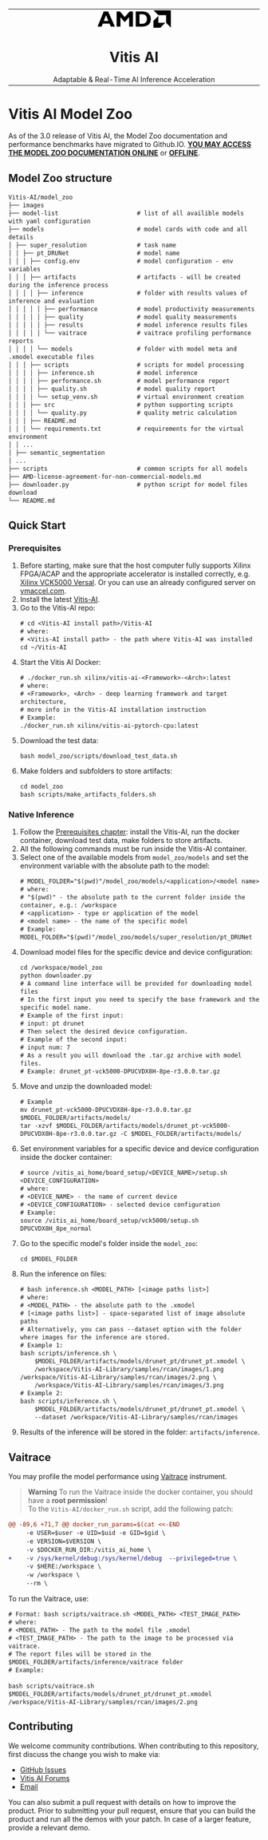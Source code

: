 ﻿<table class="sphinxhide">
 <tr>
   <td align="center"><img src="https://raw.githubusercontent.com/Xilinx/Image-Collateral/main/xilinx-logo.png" width="30%"/><h1>Vitis AI</h1><h0>Adaptable & Real-Time AI Inference Acceleration</h0>
   </td>
 </tr>
</table>


# Vitis AI Model Zoo

As of the 3.0 release of Vitis AI, the Model Zoo documentation and performance benchmarks have migrated to Github.IO.  **[YOU MAY ACCESS THE MODEL ZOO DOCUMENTATION ONLINE](https://xilinx.github.io/Vitis-AI/3.0/html/docs/workflow-model-zoo)** or **[OFFLINE](../docs/docs/workflow-model-zoo.html)**.

## Model Zoo structure

```
Vitis-AI/model_zoo
├── images
├── model-list                      # list of all availible models with yaml configuration
├── models                          # model cards with code and all details 
│ ├── super_resolution              # task name
│ │ ├── pt_DRUNet                   # model name
│ │ │ ├── config.env                # model configuration - env variables
│ │ │ ├── artifacts                 # artifacts - will be created during the inference process
│ │ │ │ ├── inference               # folder with results values of inference and evaluation
│ │ │ │ │ ├── performance           # model productivity measurements
│ │ │ │ │ ├── quality               # model quality measurements
│ │ │ │ │ ├── results               # model inference results files
│ │ │ │ │ └── vaitrace              # vaitrace profiling performance reports
│ │ │ │ └── models                  # folder with model meta and .xmodel executable files
│ │ │ ├── scripts                   # scripts for model processing 
│ │ │ │ ├── inference.sh            # model inference
│ │ │ │ ├── performance.sh          # model performance report
│ │ │ │ ├── quality.sh              # model quality report
│ │ │ │ └── setup_venv.sh           # virtual environment creation
│ │ │ ├── src                       # python supporting scripts
│ │ │ │ └── quality.py              # quality metric calculation
│ │ │ ├── README.md
│ │ │ └── requirements.txt          # requirements for the virtual environment
│ │ ...
│ ├── semantic_segmentation
│ ...  
├── scripts                         # common scripts for all models 
├── AMD-license-agreement-for-non-commercial-models.md
├── downloader.py                   # python script for model files download
└── README.md
```
## Quick Start

### Prerequisites

1. Before starting, make sure that the host computer fully supports Xilinx FPGA/ACAP and the appropriate accelerator
is installed correctly, e.g.
[Xilinx VCK5000 Versal](https://xilinx.github.io/Vitis-AI/docs/board_setup/board_setup_vck5000.html).
Or you can use an already configured server on [vmaccel.com](https://www.vmaccel.com/).
2. Install the latest [Vitis-AI](https://xilinx.github.io/Vitis-AI/docs/install/install.html).
3. Go to the Vitis-AI repo: 
    ```
    # cd <Vitis-AI install path>/Vitis-AI
    # where:
    # <Vitis-AI install path> - the path where Vitis-AI was installed
    cd ~/Vitis-AI
    ```
4. Start the Vitis AI Docker: 
   ```
   # ./docker_run.sh xilinx/vitis-ai-<Framework>-<Arch>:latest
   # where:
   # <Framework>, <Arch> - deep learning framework and target architecture,
   # more info in the Vitis-AI installation instruction
   # Example:
   ./docker_run.sh xilinx/vitis-ai-pytorch-cpu:latest
   ```
5. Download the test data: 
   ```
   bash model_zoo/scripts/download_test_data.sh
   ```
6. Make folders and subfolders to store artifacts: 
   ```
   cd model_zoo
   bash scripts/make_artifacts_folders.sh
   ```

### Native Inference

1. Follow the [Prerequisites chapter](#prerequisites): install the Vitis-AI, run the docker container, 
download test data, make folders to store artifacts.
2. All the following commands must be run inside the Vitis-AI container.
3. Select one of the available models from `model_zoo/models` and set the environment variable with the absolute
path to the model: 
   ```
   # MODEL_FOLDER="$(pwd)"/model_zoo/models/<application>/<model name>
   # where:
   # "$(pwd)" - the absolute path to the current folder inside the container, e.g.: /workspace
   # <application> - type or application of the model
   # <model name> - the name of the specific model
   # Example:
   MODEL_FOLDER="$(pwd)"/model_zoo/models/super_resolution/pt_DRUNet
   ```
4. Download model files for the specific device and device configuration:  
   ```
   cd /workspace/model_zoo
   python downloader.py
   # A command line interface will be provided for downloading model files
   # In the first input you need to specify the base framework and the specific model name.
   # Example of the first input:
   # input: pt drunet
   # Then select the desired device configuration.
   # Example of the second input:
   # input num: 7
   # As a result you will download the .tar.gz archive with model files.
   # Example: drunet_pt-vck5000-DPUCVDX8H-8pe-r3.0.0.tar.gz
   ```
5. Move and unzip the downloaded model: 
   ``` 
   # Example
   mv drunet_pt-vck5000-DPUCVDX8H-8pe-r3.0.0.tar.gz $MODEL_FOLDER/artifacts/models/
   tar -xzvf $MODEL_FOLDER/artifacts/models/drunet_pt-vck5000-DPUCVDX8H-8pe-r3.0.0.tar.gz -C $MODEL_FOLDER/artifacts/models/
   ```
6. Set environment variables for a specific device and device configuration inside the docker container:  
   ```
   # source /vitis_ai_home/board_setup/<DEVICE_NAME>/setup.sh <DEVICE_CONFIGURATION>
   # where:
   # <DEVICE_NAME> - the name of current device
   # <DEVICE_CONFIGURATION> - selected device configuration
   # Example:
   source /vitis_ai_home/board_setup/vck5000/setup.sh DPUCVDX8H_8pe_normal
   ```
7. Go to the specific model's folder inside the `model_zoo`:  
   ```
   cd $MODEL_FOLDER
   ```
8. Run the inference on files:  
   ```
   # bash inference.sh <MODEL_PATH> [<image paths list>]
   # where:
   # <MODEL_PATH> - the absolute path to the .xmodel
   # [<image paths list>] - space-separated list of image absolute paths
   # Alternatively, you can pass --dataset option with the folder where images for the inference are stored.
   # Example 1:
   bash scripts/inference.sh \
       $MODEL_FOLDER/artifacts/models/drunet_pt/drunet_pt.xmodel \
       /workspace/Vitis-AI-Library/samples/rcan/images/1.png /workspace/Vitis-AI-Library/samples/rcan/images/2.png \
       /workspace/Vitis-AI-Library/samples/rcan/images/3.png
   # Example 2: 
   bash scripts/inference.sh \
       $MODEL_FOLDER/artifacts/models/drunet_pt/drunet_pt.xmodel \
       --dataset /workspace/Vitis-AI-Library/samples/rcan/images
   ```
9. Results of the inference will be stored in the folder: `artifacts/inference`.

## Vaitrace
You may profile the model performance using [Vaitrace](https://docs.xilinx.com/r/en-US/ug1414-vitis-ai/vaitrace-Usage) instrument.

> **Warning**
> To run the Vaitrace inside the docker container, you should have a **root permission**! <br>
> To the `Vitis-AI/docker_run.sh` script, add the following patch: 
   ```diff
   @@ -89,6 +71,7 @@ docker_run_params=$(cat <<-END
        -e USER=$user -e UID=$uid -e GID=$gid \
        -e VERSION=$VERSION \
        -v $DOCKER_RUN_DIR:/vitis_ai_home \
   +    -v /sys/kernel/debug:/sys/kernel/debug  --privileged=true \
        -v $HERE:/workspace \
        -w /workspace \
        --rm \
   ```

To run the Vaitrace, use: 
   ```
   # Format: bash scripts/vaitrace.sh <MODEL_PATH> <TEST_IMAGE_PATH>
   # where:
   # <MODEL_PATH> - The path to the model file .xmodel
   # <TEST_IMAGE_PATH> - The path to the image to be processed via vaitrace.
   # The report files will be stored in the $MODEL_FOLDER/artifacts/inference/vaitrace folder
   # Example: 
   
   bash scripts/vaitrace.sh $MODEL_FOLDER/artifacts/models/drunet_pt/drunet_pt.xmodel /workspace/Vitis-AI-Library/samples/rcan/images/2.png
   ```



## Contributing

We welcome community contributions. When contributing to this repository, first discuss the change you wish to make via:

-  [GitHub Issues](https://github.com/Xilinx/Vitis-AI/issues)
-  [Vitis AI Forums](https://forums.xilinx.com/t5/AI-and-Vitis-AI/bd-p/AI)
-  <a href="mailto:xilinx_ai_model_zoo@amd.com">Email</a>

You can also submit a pull request with details on how to improve the product. Prior to submitting your pull request, ensure that you can build the product and run all the demos with your patch. In case of a larger feature, provide a relevant demo.
